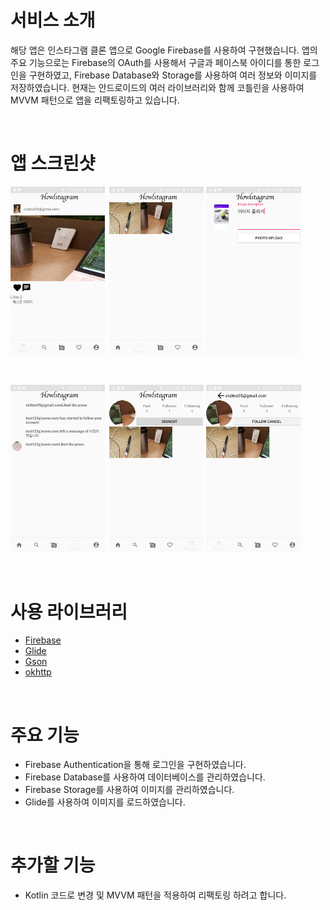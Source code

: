 # 서비스 소개

해당 앱은 인스타그램 클론 앱으로 Google Firebase를 사용하여 구현했습니다. 앱의 주요 기능으로는 Firebase의 OAuth를 사용해서 구글과 페이스북 아이디를 통한 로그인을 구현하였고, Firebase Database와 Storage를 사용하여 여러 정보와 이미지를 저장하였습니다. 현재는 안드로이드의 여러 라이브러리와 함께 코틀린을 사용하여 MVVM 패턴으로 앱을 리팩토링하고 있습니다.

<br/>

# 앱 스크린샷

<img src="screenshots/Howlstagram_DetailViewFragment.jpg" width="30%" height="30%">&ensp;<img src="screenshots/Howlstagram_GridViewFragment.jpg" width="30%" height="30%">
<img src="screenshots/Howlstagram_AddPhotoActivity.jpg" width="30%" height="30%">

<br/>

<img src="screenshots/Howlstagram_AlarmFragment.jpg" width="30%" height="30%">&ensp;<img src="screenshots/Howlstagram_UserFragment.jpg" width="30%" height="30%">
<img src="screenshots/Howlstagram_AnotherUserFragment.jpg" width="30%" height="30%">

<br/>

# 사용 라이브러리

* [Firebase](https://firebase.google.com/docs/auth/)
* [Glide](https://github.com/bumptech/glide)
* [Gson](https://github.com/google/gson)
* [okhttp](https://square.github.io/okhttp/)

<br/>

# 주요 기능

* Firebase Authentication을 통해 로그인을 구현하였습니다.
* Firebase Database를 사용하여 데이터베이스를 관리하였습니다.
* Firebase Storage를 사용하여 이미지를 관리하였습니다.
* Glide를 사용하여 이미지를 로드하였습니다.

<br/>

# 추가할 기능

* Kotlin 코드로 변경 및 MVVM 패턴을 적용하여 리팩토링 하려고 합니다.